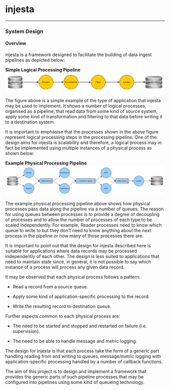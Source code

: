 # injesta


***

### System Design

#### Overview

injesta is a framework designed to facilitate the building of data ingest pipelines as depicted below:

**Simple Logical Processing Pipeline**
![Simple Logical Pipeline](https://github.com/PeteFurniss/injesta/blob/master/doc/simple_logical_pipeline.png  "Simple Logical Pipeline")

The figure above is a simple example of the type of application that injesta may be used to implement. It shows a number of logical processes, organised as a pipeline, that read data from some kind of source system, apply some kind of transformation and filtering to that data before writing it to a destination system.

It is important to emphasise that the processes shown in the above figure represent logical processing steps in the processing pipeline. One of the design aims for injesta is scalability and therefore, a logical process may in fact be implemented using multiple instances of a physical process as shown below:

**Example Physical Processing Pipeline**
![Simple Physical Pipeline](https://github.com/PeteFurniss/injesta/blob/master/doc/simple_physical_pipeline.png  "Simple Physical Pipeline")

The example physical processing pipeline above shows how physical processes pass data along the pipeline via a number of queues. The reason for using queues between processes is to provide a degree of decoupling of processes and to allow the number of processes of each type to be scaled independently. For example, Reader processes need to know which queue to write to but they don't need to know anything about the next process in the pipeline or how many of those processes there are.

It is important to point out that the design for injesta described here is suitable for applications where data records may be processed independently of each other. The design is less suited to applications that need to maintain state since, in general, it is not possible to say which instance of a process will process any given data record.

It may be observed that each physical process follows a pattern:

- Read a record from a source queue.

- Apply some kind of application-specific processing to the record.

- Write the resulting record to destination queue.

Further aspects common to each physical process are:

- The need to be started and stopped and restarted on failure (i.e. supervision).

- The need to be able to handle message and metric logging.

The design for injesta is that each process take the form of a generic part handling reading from and writing to queues, message/metric logging with application-specific processing handled by a number of callback functions.

The aim of this project is to design and implement a framework that provides the generic parts of such pipeline processes that may be configured into pipelines using some kind of queueing technology.